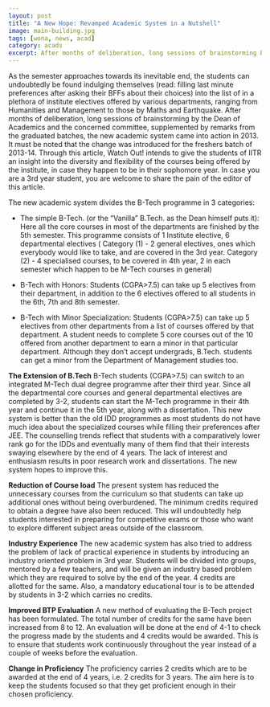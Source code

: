 ```yaml
---
layout: post
title: "A New Hope: Revamped Academic System in a Nutshell"
image: main-building.jpg
tags: [wona, news, acad]
category: acads
excerpt: After months of deliberation, long sessions of brainstorming by the Dean of Academics and the concerned committee, supplemented by remarks from the graduated batches, the new academic system came into action in 2013.
---
```

As the semester approaches towards its inevitable end, the students can undoubtedly be found indulging themselves (read: filling last minute preferences after asking their BFFs about their choices) into the list of  in a plethora of institute electives offered by various departments, ranging from Humanities and Management to those by Maths and Earthquake. After months of deliberation, long sessions of brainstorming by the Dean of Academics and the concerned committee, supplemented by remarks from the graduated batches, the new academic system came into action in 2013. It must be noted that the change was introduced for the freshers batch of 2013-14. Through this article, Watch Out! intends to give the students of IITR an insight into the diversity and flexibility of the courses being offered by the institute, in case they happen to be in their sophomore year. In case you are a 3rd year student, you are welcome to share the pain of the editor of this article. 

The new academic system divides the B-Tech programme in 3 categories:


*	The simple B-Tech. (or the “Vanilla” B.Tech. as the Dean himself puts it): Here all the core courses in most of the         	departments are finished by the 5th semester. This programme consists of 1 Institute elective, 6 departmental electives (		Category (1) - 2 general electives, ones which everybody would like to take, and are covered in the 3rd year. Category (2) 		- 4 specialised courses, to be covered in 4th year, 2 in each semester which happen to be M-Tech courses in general)


*   B-Tech with Honors: Students (CGPA>7.5) can take up 5 electives from their department, in addition to the 6 electives       	offered  to all students in the 6th, 7th and 8th semester.


*	B-Tech with Minor Specialization: Students (CGPA>7.5) can take up 5 electives from other departments from a list of courses 	offered by that department. 
	A student needs to complete 5 core courses out of the 10 offered from another department to earn a minor in that particular department. Although they don’t accept undergrads, B.Tech. students can get a minor from the Department of Management studies too.  

__The Extension of B.Tech__
B-Tech students (CGPA>7.5) can switch to an integrated M-Tech dual degree programme after their third year. Since all the departmental core courses and general departmental electives are completed by 3-2, students can start the M-Tech programme in their 4th year and continue it in the 5th year, along with a dissertation. This new system is better than the old IDD programmes as most students do not have much idea about the specialized courses while filling their preferences after JEE. The counselling trends reflect that students with a comparatively lower rank go for the IDDs and eventually many of them find that their interests swaying elsewhere by the end of 4 years. The lack of interest and enthusiasm results in poor research work and dissertations. The new system hopes to improve this. 

__Reduction of Course load__
The present system has reduced the unnecessary courses from the curriculum so that students can take up additional ones without being overburdened. The minimum credits required to obtain a degree have also been reduced. This will undoubtedly help students  interested in preparing for competitive exams or those who want to explore different subject areas outside of the classroom. 


__Industry Experience__
The new academic system has also tried to address the problem of lack of practical experience in students by introducing an industry oriented problem in 3rd year. Students will be divided into groups, mentored by a few teachers, and will be given an industry based problem which they are required to solve by the end of the year. 4 credits are allotted for the same. Also, a mandatory educational tour is to be attended by students in 3-2 which carries no credits.

__Improved BTP Evaluation__
A new method of evaluating the B-Tech project has been formulated. The total number of credits for the same have been increased from 8 to 12. An evaluation will be done at the end of 4-1 to check the progress made by the students and 4 credits would be awarded. This is to ensure that students work continuously throughout the year instead of a couple of weeks before the evaluation.

__Change in Proficiency__
The proficiency carries 2 credits which are to be awarded at the end of 4 years, i.e. 2 credits for 3 years. The aim here is to keep the students focused so that they get proficient enough in their chosen proficiency. 



